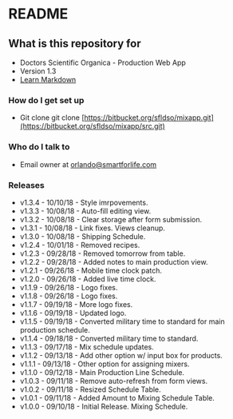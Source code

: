 # README #

## What is this repository for ##

* Doctors Scientific Organica - Production Web App
* Version 1.3
* [Learn Markdown](https://bitbucket.org/tutorials/markdowndemo)

### How do I get set up ###

* Git clone git clone [https://bitbucket.org/sfldso/mixapp.git](https://bitbucket.org/sfldso/mixapp/src.git)

### Who do I talk to ###

* Email owner at orlando@smartforlife.com

### Releases ###

* v1.3.4 - 10/10/18 - Style imrpovements.
* v1.3.3 - 10/08/18 - Auto-fill editing view.
* v1.3.2 - 10/08/18 - Clear storage after form submission.
* v1.3.1 - 10/08/18 - Link fixes. Views cleanup.
* v1.3.0 - 10/08/18 - Shipping Schedule.
* v1.2.4 - 10/01/18 - Removed recipes.
* v1.2.3 - 09/28/18 - Removed tomorrow from table.
* v1.2.2 - 09/28/18 - Added notes to main production view.
* v1.2.1 - 09/26/18 - Mobile time clock patch.
* v1.2.0 - 09/26/18 - Added live time clock.
* v1.1.9 - 09/26/18 - Logo fixes.
* v1.1.8 - 09/26/18 - Logo fixes.
* v1.1.7 - 09/19/18 - More logo fixes.
* v1.1.6 - 09/19/18 - Updated logo.
* v1.1.5 - 09/19/18 - Converted military time to standard for main production schedule.
* v1.1.4 - 09/18/18 - Converted military time to standard.
* v1.1.3 - 09/17/18 - Mix schedule updates.
* v1.1.2 - 09/13/18 - Add other option w/ input box for products.
* v1.1.1 - 09/13/18 - Other option for assigning mixers.
* v1.1.0 - 09/12/18 - Main Production Line Schedule.
* v1.0.3 - 09/11/18 - Remove auto-refresh from form views.
* v1.0.2 - 09/11/18 - Resized Schedule Table.
* v1.0.1 - 09/11/18 - Added Amount to Mixing Schedule Table.
* v1.0.0 - 09/10/18 - Initial Release. Mixing Schedule.
